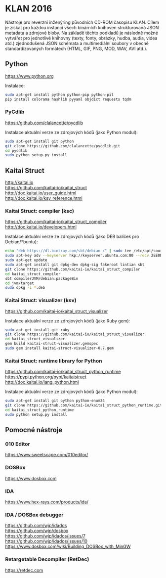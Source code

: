 # KLAN 2016

Nástroje pro reverzní inženýring původních CD-ROM časopisu KLAN. Cílem je získat pro každou instanci všech binárních knihoven strukturovaná JSON metadata a zdrojové bloby. Na základě těchto podkladů je následně možné vytvářet pro jednotlivé knihovny (texty, fonty, obrázky, hudba, audia, videa atd.) zjednodušená JSON schémata a multimediální soubory v obecně standardizovaných formátech (HTML, GIF, PNG, MOD, WAV, AVI atd.).

## Python

https://www.python.org

Instalace:

```bash
sudo apt-get install python python-pip python-pil
pip install colorama hashlib pyyaml objdict requests tqdm
```

### PyCdlib

https://github.com/clalancette/pycdlib

Instalace aktuální verze ze zdrojových kódů (jako Python modul):

```bash
sudo apt-get install git python
git clone https://github.com/clalancette/pycdlib.git
cd pycdlib
sudo python setup.py install
```

## Kaitai Struct

http://kaitai.io  
https://github.com/kaitai-io/kaitai_struct  
http://doc.kaitai.io/user_guide.html  
http://doc.kaitai.io/ksy_reference.html

### Kaitai Struct: compiler (ksc)

https://github.com/kaitai-io/kaitai_struct_compiler  
http://doc.kaitai.io/developers.html

Instalace aktuální verze ze zdrojových kódů (jako DEB balíček pro Debian/*buntu):

```bash
echo "deb https://dl.bintray.com/sbt/debian /" | sudo tee /etc/apt/sources.list.d/sbt.list
sudo apt-key adv --keyserver hkp://keyserver.ubuntu.com:80 --recv 2EE0EA64E40A89B84B2DF73499E82A75642AC823
sudo apt-get update
sudo apt-get install git dpkg-dev dpkg-sig fakeroot lintian sbt
git clone https://github.com/kaitai-io/kaitai_struct_compiler
cd kaitai_struct_compiler
sbt compilerJVM/debian:packageBin
cd jvm/target
sudo dpkg -i *.deb
```

### Kaitai Struct: visualizer (ksv)

https://github.com/kaitai-io/kaitai_struct_visualizer

Instalace aktuální verze ze zdrojových kódů (jako Ruby gem):

```bash
sudo apt-get install git ruby
git clone https://github.com/kaitai-io/kaitai_struct_visualizer
cd kaitai_struct_visualizer
gem build kaitai-struct-visualizer.gemspec
sudo gem install kaitai-struct-visualizer-0.7.gem
```

### Kaitai Struct: runtime library for Python

https://github.com/kaitai-io/kaitai_struct_python_runtime  
https://pypi.python.org/pypi/kaitaistruct  
http://doc.kaitai.io/lang_python.html

Instalace aktuální verze ze zdrojových kódů (jako Python modul):

```bash
sudo apt-get install git python python-enum34
git clone https://github.com/kaitai-io/kaitai_struct_python_runtime.git
cd kaitai_struct_python_runtime
sudo python setup.py install
```

## Pomocné nástroje

### 010 Editor

https://www.sweetscape.com/010editor/

### DOSBox

https://www.dosbox.com

### IDA

https://www.hex-rays.com/products/ida/

### IDA / DOSBox debugger

https://github.com/wjp/idados  
https://github.com/wjp/dosbox  
https://github.com/wjp/idados/issues/7  
https://github.com/wjp/idados/issues/10  
https://www.dosbox.com/wiki/Building_DOSBox_with_MinGW

### Retargetable Decompiler (RetDec)

https://retdec.com
